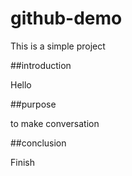 # github-demo

This is a simple project

##introduction

Hello

##purpose

to make conversation

##conclusion

Finish